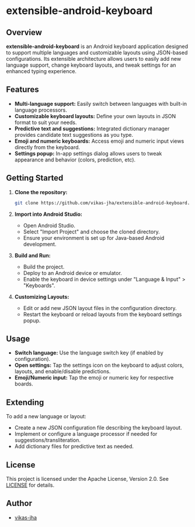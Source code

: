 # extensible-android-keyboard

## Overview

**extensible-android-keyboard** is an Android keyboard application designed to support multiple languages and customizable layouts using JSON-based configurations. Its extensible architecture allows users to easily add new language support, change keyboard layouts, and tweak settings for an enhanced typing experience.

## Features

- **Multi-language support:** Easily switch between languages with built-in language processors.
- **Customizable keyboard layouts:** Define your own layouts in JSON format to suit your needs.
- **Predictive text and suggestions:** Integrated dictionary manager provides candidate text suggestions as you type.
- **Emoji and numeric keyboards:** Access emoji and numeric input views directly from the keyboard.
- **Settings popup:** In-app settings dialog allows users to tweak appearance and behavior (colors, prediction, etc).

## Getting Started

1. **Clone the repository:**

   ```bash
   git clone https://github.com/vikas-jha/extensible-android-keyboard.git
   ```

2. **Import into Android Studio:**
   
   - Open Android Studio.
   - Select "Import Project" and choose the cloned directory.
   - Ensure your environment is set up for Java-based Android development.

3. **Build and Run:**
   
   - Build the project.
   - Deploy to an Android device or emulator.
   - Enable the keyboard in device settings under "Language & Input" > "Keyboards".

4. **Customizing Layouts:**
   
   - Edit or add new JSON layout files in the configuration directory.
   - Restart the keyboard or reload layouts from the keyboard settings popup.

## Usage

- **Switch language:** Use the language switch key (if enabled by configuration).
- **Open settings:** Tap the settings icon on the keyboard to adjust colors, layouts, and enable/disable predictions.
- **Emoji/Numeric input:** Tap the emoji or numeric key for respective boards.

## Extending

To add a new language or layout:
- Create a new JSON configuration file describing the keyboard layout.
- Implement or configure a language processor if needed for suggestions/transliteration.
- Add dictionary files for predictive text as needed.

## License

This project is licensed under the Apache License, Version 2.0. See [LICENSE](https://www.apache.org/licenses/LICENSE-2.0) for details.

## Author

- [vikas-jha](https://github.com/vikas-jha)
